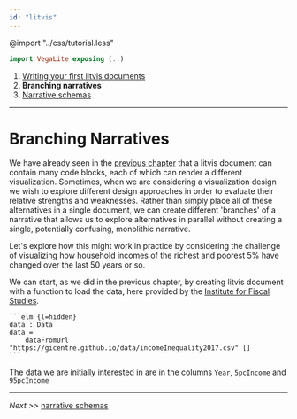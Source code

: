 ```yaml
---
id: "litvis"
---
```


@import "../css/tutorial.less"

```elm {l=hidden}
import VegaLite exposing (..)
```

1.  [Writing your first litvis documents](intro1.md)
2.  **Branching narratives**
3.  [Narrative schemas](intro3.md)

---

# Branching Narratives

We have already seen in the [previous chapter](intro1.md) that a litvis document can contain many code blocks, each of which can render a different visualization.
Sometimes, when we are considering a visualization design we wish to explore different design approaches in order to evaluate their relative strengths and weaknesses.
Rather than simply place all of these alternatives in a single document, we can create different 'branches' of a narrative that allows us to explore alternatives in parallel without creating a single, potentially confusing, monolithic narrative.

Let's explore how this might work in practice by considering the challenge of visualizing how household incomes of the richest and poorest 5% have changed over the last 50 years or so.

We can start, as we did in the previous chapter, by creating litvis document with a function to load the data, here provided by the [Institute for Fiscal Studies](http://www.ifs.org.uk/tools_and_resources/incomes_in_uk).

````
```elm {l=hidden}
data : Data
data =
    dataFromUrl "https://gicentre.github.io/data/incomeInequality2017.csv" []
```
````

The data we are initially interested in are in the columns `Year`, `5pcIncome` and `95pcIncome`

---

_Next >>_ [narrative schemas](intro3.md)
